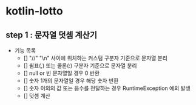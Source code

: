 # kotlin-lotto

## step 1 : 문자열 덧셈 계산기

- 기능 목록
  - [] "//" "\n" 사이에 위치하는 커스텀 구분자 기준으로 문자열 분리
  - [] 쉼표(,) 또는 콜론(:) 구분자 기준으로 문자열 분리
  - [] null or 빈 문자열일 경우 0 반환
  - [] 숫자 1개의 문자열일 경우 해당 숫자 반환
  - [] 숫자 이외의 값 또는 음수를 전달하는 경우 RuntimeException 예외 발생
  - [] 덧셈 계산
